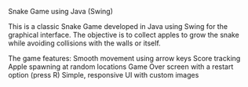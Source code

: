 Snake Game using Java (Swing)

This is a classic Snake Game developed in Java using Swing for the graphical interface. The objective is to collect apples to grow the snake while avoiding collisions with the walls or itself.

The game features:
  Smooth movement using arrow keys
  Score tracking
  Apple spawning at random locations
  Game Over screen with a restart option (press R)
  Simple, responsive UI with custom images
